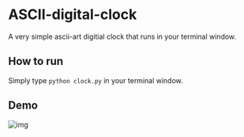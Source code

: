 # ASCII-digital-clock
A very simple ascii-art digitial clock that runs in your terminal window.

## How to run
Simply type `python clock.py` in your terminal window.

## Demo
![img](https://i.imgur.com/EhH7YoS.gif)
